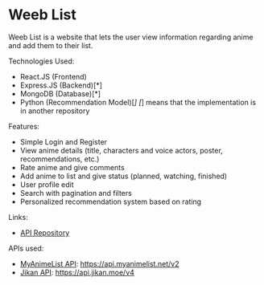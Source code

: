 Weeb List
==========
Weeb List is a website that lets the user view information regarding anime and add them to their list.

Technologies Used:
- React.JS (Frontend)
- Express.JS (Backend)[*]
- MongoDB (Database)[*]
- Python (Recommendation Model)[*]
[*] means that the implementation is in another repository

Features:
- Simple Login and Register
- View anime details (title, characters and voice actors, poster, recommendations, etc.)
- Rate anime and give comments
- Add anime to list and give status (planned, watching, finished)
- User profile edit
- Search with pagination and filters
- Personalized recommendation system based on rating

Links:
* [API Repository](https://github.com/RyneFerdinand/weeb-list-api)

APIs used:
* [MyAnimeList API](https://myanimelist.net/apiconfig/references/api/v2): https://api.myanimelist.net/v2
* [Jikan API](https://docs.api.jikan.moe/): https://api.jikan.moe/v4
